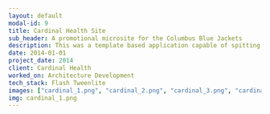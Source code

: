 ```yaml
---
layout: default
modal-id: 9
title: Cardinal Health Site
sub_header: A promotional microsite for the Columbus Blue Jackets
description: This was a template based application capable of spitting out multiple versions of itself (i.e. a custom lesson) with custom content, images and sounds.  The end product was a Scorm package.  The core of this project was built using Html, CSS/SASS, Javascript/Jquery, and XML.  The deployment of this project was done through the use of an ant-build script in conjunction with custom bat/cmd files that allowed me to deploy multiple versions of the site from the same code base and package each deployment into a Scorm package.
date: 2014-01-01
project_date: 2014
client: Cardinal Health
worked_on: Architecture Development
tech_stack: Flash Tweenlite
images: ["cardinal_1.png", "cardinal_2.png", "cardinal_3.png", "cardinal_4.png", "cardinal_5.png", "cardinal_6.png", "cardinal_7.png", "cardinal_8.png", "cardinal_9.png", "cardinal_10.png", "cardinal_11.png"]
img: cardinal_1.png
---
```

